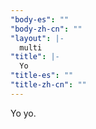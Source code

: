 ```yaml
---
"body-es": ""
"body-zh-cn": ""
"layout": |-
  multi
"title": |-
  Yo
"title-es": ""
"title-zh-cn": ""
---
```

Yo yo.
